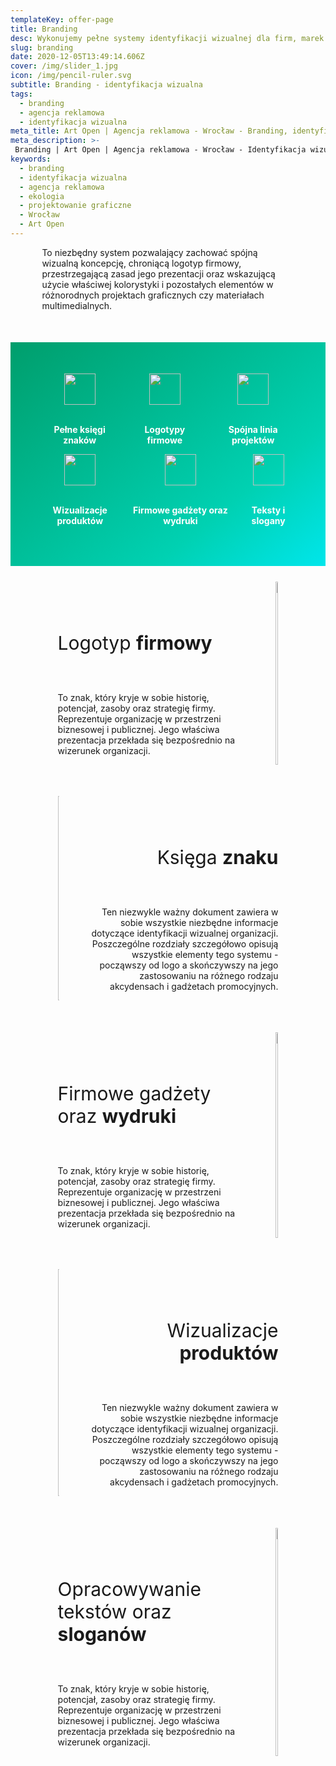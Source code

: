 ```yaml
---
templateKey: offer-page
title: Branding
desc: Wykonujemy pełne systemy identyfikacji wizualnej dla firm, marek i instytucji.
slug: branding
date: 2020-12-05T13:49:14.606Z
cover: /img/slider_1.jpg
icon: /img/pencil-ruler.svg
subtitle: Branding - identyfikacja wizualna
tags:
  - branding
  - agencja reklamowa
  - identyfikacja wizualna
meta_title: Art Open | Agencja reklamowa - Wrocław - Branding, identyfikacja wizualna, projektowanie graficzne, budowanie wizerunku marki
meta_description: >-
 Branding | Art Open | Agencja reklamowa - Wrocław - Identyfikacja wizualna to system służący kreowaniu wizerunku firmy bądź marki. Składają się na niego symbole graficzne i ich ściśle określone zastosowanie a także zasady postępowania w firmie, których zadaniem jest wygenerowanie spójnej i czytelnej identyfikacji rynkowej, służącej wyróżnieniu firmy (marki) na rynku.
keywords:
  - branding
  - identyfikacja wizualna
  - agencja reklamowa
  - ekologia
  - projektowanie graficzne
  - Wrocław
  - Art Open
---
```


<div style="margin-left:10%;margin-right:10%">
<p>To niezbędny system pozwalający zachować spójną wizualną koncepcję, chroniącą logotyp firmowy, przestrzegającą zasad jego prezentacji oraz wskazującą użycie właściwej kolorystyki i pozostałych elementów w różnorodnych projektach graficznych czy materiałach multimedialnych. </p>
</div>

<div style="margin-top:50px;min-height:200px;text-align:center;background-image: linear-gradient(141deg, rgb(0, 158, 108) 0%, rgb(0, 209, 178) 71%, rgb(0, 230, 235) 100%);padding:50px;color:white">
<div class="columns">
<div class="column">
<img src="/img/offer-icons/ksiega-znaku.svg" width="50px" />
<br><br>
<p><b>Pełne księgi znaków</b></p>
</div>
<div class="column">
<img src="/img/offer-icons/logotypy.svg" width="50px" />
<br><br>
<p><b>Logotypy firmowe</b></p>
</div>
<div class="column">
<img src="/img/offer-icons/linia-projektow.svg" width="50px" />
<br><br>
<p><b>Spójna linia projektów</b></p>
</div>
</div>
<div class="columns">
<div class="column">
<img src="/img/offer-icons/wizualizacje.svg" width="50px" />
<br><br>
<p><b>Wizualizacje produktów</b></p>
</div>
<div class="column">
<img src="/img/offer-icons/gadzety-firmowe.svg" width="50px" />
<br><br>
<p><b>Firmowe gadżety oraz wydruki</b></p>
</div>
<div class="column">
<img src="/img/offer-icons/teksty.svg" width="50px" />
<br><br>
<p><b>Teksty i slogany</b></p>
</div>

</div>

</div>

<div class="columns" style="margin-left:10%;margin-right:10%;padding:5%">
<div class="column" style="margin-top:50px;padding-right:30px">
<p style="font-size:30px">Logotyp <b>firmowy</b></p>
<br>
<p>
To znak, który kryje w sobie historię, potencjał, zasoby oraz strategię firmy. Reprezentuje organizację w przestrzeni biznesowej i publicznej. Jego właściwa prezentacja przekłada się bezpośrednio na wizerunek organizacji.
</p>
</div>
<div class="column" style="padding:0px">
<img class="oimg" width="100%" src="https://artopen.pl/images/2020/04/07/logotyp-skywater.jpg" />
</div>
</div>

<div class="columns" style="margin-left:10%;margin-right:10%;padding:5%">
<div class="column" style="padding:0px">
<img class="oimg" width="100%" src="https://artopen.pl/images/2020/04/07/ksiega-strzelin.jpg" />
</div>
<div class="column" style="margin-top:50px;text-align:right;padding-left:30px">
<p style="font-size:30px">Księga <b>znaku</b></p>
<br>
<p>
Ten niezwykle ważny dokument zawiera w sobie wszystkie niezbędne informacje dotyczące identyfikacji wizualnej organizacji. Poszczególne rozdziały szczegółowo opisują wszystkie elementy tego systemu - począwszy od logo a skończywszy na jego zastosowaniu na różnego rodzaju akcydensach i gadżetach promocyjnych.
</p>
</div>
</div>

<div class="columns" style="margin-left:10%;margin-right:10%;padding:5%">
<div class="column" style="margin-top:50px;padding-right:30px">
<p style="font-size:30px">Firmowe gadżety oraz <b>wydruki</b></p>
<br>
<p>
To znak, który kryje w sobie historię, potencjał, zasoby oraz strategię firmy. Reprezentuje organizację w przestrzeni biznesowej i publicznej. Jego właściwa prezentacja przekłada się bezpośrednio na wizerunek organizacji.
</p>
</div>
<div class="column" style="padding:0px">
<img class="oimg" width="100%" src="https://artopen.pl/images/worek-fortum.jpg" />
</div>
</div>

<div class="columns" style="margin-left:10%;margin-right:10%;padding:5%">
<div class="column" style="padding:0px">
<img class="oimg" width="100%" src="https://artopen.pl/images/krowki_Ocado.jpg" />
</div>
<div class="column" style="margin-top:50px;text-align:right;padding-left:30px">
<p style="font-size:30px">Wizualizacje <b>produktów</b></p>
<br>
<p>
Ten niezwykle ważny dokument zawiera w sobie wszystkie niezbędne informacje dotyczące identyfikacji wizualnej organizacji. Poszczególne rozdziały szczegółowo opisują wszystkie elementy tego systemu - począwszy od logo a skończywszy na jego zastosowaniu na różnego rodzaju akcydensach i gadżetach promocyjnych.
</p>
</div>
</div>

<div class="columns" style="margin-left:10%;margin-right:10%;padding:5%">
<div class="column" style="margin-top:50px;padding-right:30px">
<p style="font-size:30px">Opracowywanie tekstów oraz <b>sloganów</b></p>
<br>
<p>
To znak, który kryje w sobie historię, potencjał, zasoby oraz strategię firmy. Reprezentuje organizację w przestrzeni biznesowej i publicznej. Jego właściwa prezentacja przekłada się bezpośrednio na wizerunek organizacji.
</p>
</div>
<div class="column" style="padding:0px">
<img class="oimg" width="100%" src="https://artopen.pl/images/Torba-VOGELE-CCC.jpg" />
</div>
</div>
